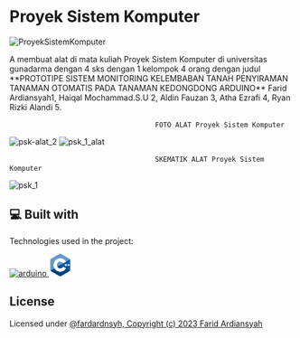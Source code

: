 # Proyek Sistem Komputer
![ProyekSistemKomputer](https://socialify.git.ci/fardardnsyh/ProyekSistemKomputer/image?language=1&owner=1&name=1&stargazers=1&theme=Light)
<p id="description">A membuat alat di mata kuliah Proyek Sistem Komputer di universitas gunadarma dengan 4 sks dengan 1 kelompok 4 orang dengan judul **PROTOTIPE SISTEM MONITORING KELEMBABAN TANAH PENYIRAMAN TANAMAN OTOMATIS PADA TANAMAN KEDONGDONG ARDUINO** 
Farid Ardiansyah1, Haiqal Mochammad.S.U 2, Aldin Fauzan 3, Atha Ezrafi 4, Ryan Rizki Alandi 5.

                                        FOTO ALAT Proyek Sistem Komputer
![psk-alat_2](https://github.com/fardardnsyh/ProyekSistemKomputer/assets/145440594/5bc77e0e-d6e8-48cb-a41b-2b0885ed3ea4)
![psk_1_alat](https://github.com/fardardnsyh/ProyekSistemKomputer/assets/145440594/9c01a3ec-5faf-4d64-9592-77e91eb15936)

                                        SKEMATIK ALAT Proyek Sistem Komputer
![psk_1](https://github.com/fardardnsyh/ProyekSistemKomputer/assets/145440594/bb8c83d9-a80e-4c0b-9206-13822da72712)


                                                           
<h2>💻 Built with</h2>
Technologies used in the project:
<p align="left"> <a href="https://www.arduino.cc/" target="blank" rel="noreferrer"> <img src="https://cdn.worldvectorlogo.com/logos/arduino-1.svg" alt="arduino" width="40" height="40"/> </a> <a 
href="https://www.w3schools.com/cpp/" target="_blank" rel="noreferrer"> <img src="https://raw.githubusercontent.com/devicons/devicon/master/icons/cplusplus/cplusplus-original.svg" alt="cplusplus" width="40" height="40"/> </a> </p>

## License
Licensed under [@fardardnsyh, Copyright (c) 2023 Farid Ardiansyah](./LICENSE)

